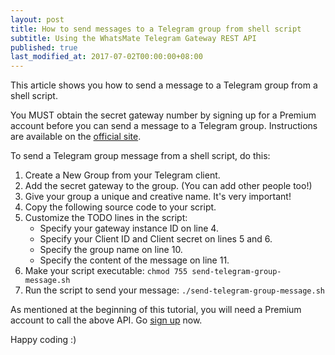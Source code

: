 ```yaml
---
layout: post
title: How to send messages to a Telegram group from shell script
subtitle: Using the WhatsMate Telegram Gateway REST API
published: true
last_modified_at: 2017-07-02T00:00:00+08:00
---
```


This article shows you how to send a message to a Telegram group from a shell script.

You MUST obtain the secret gateway number by signing up for a Premium account before you can send a message to a Telegram group. Instructions are available on the [official site](https://www.whatsmate.net/telegram-gateway-subscribe.html). 


To send a Telegram group message from a shell script, do this:

1. Create a New Group from your Telegram client. 
2. Add the secret gateway to the group. (You can add other people too!)
3. Give your group a unique and creative name. It's very important!
4. Copy the following source code to your script.  <script src="https://gist.github.com/anonymous/c65c036ea2841d775c901fa0054ef009.js"></script>
5. Customize the TODO lines in the script:
   * Specify your gateway instance ID on line 4.
   * Specify your Client ID and Client secret on lines 5 and 6.
   * Specify the group name on line 10.
   * Specify the content of the message on line 11.
5. Make your script executable: `chmod 755 send-telegram-group-message.sh`
6. Run the script to send your message: `./send-telegram-group-message.sh`


As mentioned at the beginning of this tutorial, you will need a Premium account to call the above API. Go [sign up](https://www.whatsmate.net/telegram-gateway-subscribe.html) now.


Happy coding :) 


<br>
<script async src="//pagead2.googlesyndication.com/pagead/js/adsbygoogle.js"></script>
<ins class="adsbygoogle"
     style="display:inline-block;width:728px;height:90px"
     data-ad-client="ca-pub-7383487179928477"
     data-ad-slot="6959057004"></ins>
<script>
(adsbygoogle = window.adsbygoogle || []).push({});
</script>
<br>

